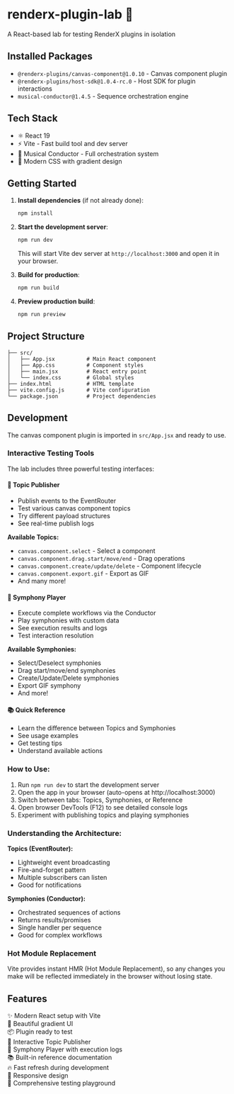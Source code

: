 # renderx-plugin-lab 🧪

A React-based lab for testing RenderX plugins in isolation

## Installed Packages
- `@renderx-plugins/canvas-component@1.0.10` - Canvas component plugin
- `@renderx-plugins/host-sdk@1.0.4-rc.0` - Host SDK for plugin interactions
- `musical-conductor@1.4.5` - Sequence orchestration engine

## Tech Stack
- ⚛️ React 19
- ⚡ Vite - Fast build tool and dev server
- 🎼 Musical Conductor - Full orchestration system
- 🎨 Modern CSS with gradient design

## Getting Started

1. **Install dependencies** (if not already done):
   ```bash
   npm install
   ```

2. **Start the development server**:
   ```bash
   npm run dev
   ```
   This will start Vite dev server at `http://localhost:3000` and open it in your browser.

3. **Build for production**:
   ```bash
   npm run build
   ```

4. **Preview production build**:
   ```bash
   npm run preview
   ```

## Project Structure
```
├── src/
│   ├── App.jsx          # Main React component
│   ├── App.css          # Component styles
│   ├── main.jsx         # React entry point
│   └── index.css        # Global styles
├── index.html           # HTML template
├── vite.config.js       # Vite configuration
└── package.json         # Project dependencies
```

## Development

The canvas component plugin is imported in `src/App.jsx` and ready to use. 

### Interactive Testing Tools

The lab includes three powerful testing interfaces:

#### 📢 Topic Publisher
- Publish events to the EventRouter
- Test various canvas component topics
- Try different payload structures
- See real-time publish logs

**Available Topics:**
- `canvas.component.select` - Select a component
- `canvas.component.drag.start/move/end` - Drag operations
- `canvas.component.create/update/delete` - Component lifecycle
- `canvas.component.export.gif` - Export as GIF
- And many more!

#### 🎵 Symphony Player
- Execute complete workflows via the Conductor
- Play symphonies with custom data
- See execution results and logs
- Test interaction resolution

**Available Symphonies:**
- Select/Deselect symphonies
- Drag start/move/end symphonies
- Create/Update/Delete symphonies
- Export GIF symphony
- And more!

#### 📚 Quick Reference
- Learn the difference between Topics and Symphonies
- See usage examples
- Get testing tips
- Understand available actions

### How to Use:

1. Run `npm run dev` to start the development server
2. Open the app in your browser (auto-opens at http://localhost:3000)
3. Switch between tabs: Topics, Symphonies, or Reference
4. Open browser DevTools (F12) to see detailed console logs
5. Experiment with publishing topics and playing symphonies

### Understanding the Architecture:

**Topics (EventRouter):**
- Lightweight event broadcasting
- Fire-and-forget pattern
- Multiple subscribers can listen
- Good for notifications

**Symphonies (Conductor):**
- Orchestrated sequences of actions
- Returns results/promises
- Single handler per sequence
- Good for complex workflows

### Hot Module Replacement

Vite provides instant HMR (Hot Module Replacement), so any changes you make will be reflected immediately in the browser without losing state.

## Features

✨ Modern React setup with Vite  
🎨 Beautiful gradient UI  
📦 Plugin ready to test  
📢 Interactive Topic Publisher  
🎵 Symphony Player with execution logs  
📚 Built-in reference documentation  
🔥 Fast refresh during development  
📱 Responsive design  
🧪 Comprehensive testing playground
